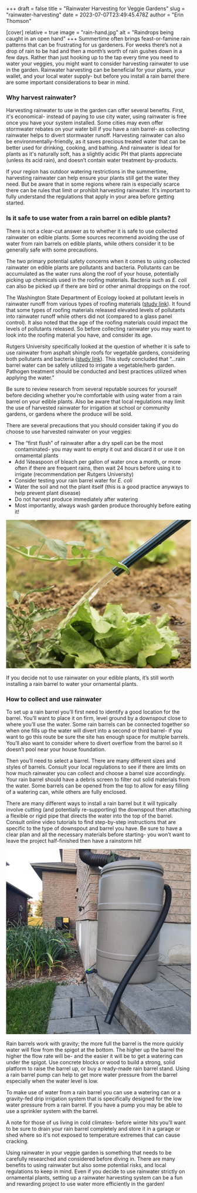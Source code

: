 +++
draft = false
title = "Rainwater Harvesting for Veggie Gardens"
slug = "rainwater-harvesting"
date = 2023-07-07T23:49:45.478Z
author = "Erin Thomson"


[cover]
relative = true
image = "rain-hand.jpg"
alt = "Raindrops being caught in an open hand"
+++
Summertime often brings feast-or-famine rain patterns that can be frustrating for us gardeners. For weeks there’s not a drop of rain to be had and then a month’s worth of rain gushes down in a few days. Rather than just hooking up to the tap every time you need to water your veggies, you might want to consider harvesting rainwater to use in the garden. Rainwater harvesting can be beneficial for your plants, your wallet, and your local water supply- but before you install a rain barrel there are some important considerations to bear in mind.

### Why harvest rainwater?

Harvesting rainwater to use in the garden can offer several benefits. First, it's economical- instead of paying to use city water, using rainwater is free once you have your system installed. Some cities may even offer stormwater rebates on your water bill if you have a rain barrel- as collecting rainwater helps to divert stormwater runoff. Harvesting rainwater can also be environmentally-friendly, as it saves precious treated water that can be better used for drinking, cooking, and bathing. And rainwater is ideal for plants as it's naturally soft, has a slightly acidic PH that plants appreciate (unless its acid rain), and doesn’t contain water treatment by-products. 

If your region has outdoor watering restrictions in the summertime, harvesting rainwater can help ensure your plants still get the water they need. But be aware that in some regions where rain is especially scarce there can be rules that limit or prohibit harvesting rainwater. It's important to fully understand the regulations that apply in your area before getting started.

### Is it safe to use water from a rain barrel on edible plants?

There is not a clear-cut answer as to whether it is safe to use collected rainwater on edible plants. Some sources recommend avoiding the use of water from rain barrels on edible plants, while others consider it to be generally safe with some precautions.

The two primary potential safety concerns when it comes to using collected rainwater on edible plants are pollutants and bacteria. Pollutants can be accumulated as the water runs along the roof of your house, potentially picking up chemicals used in the roofing materials. Bacteria such as *E. coli* can also be picked up if there are bird or other animal droppings on the roof.

The Washington State Department of Ecology looked at pollutant levels in rainwater runoff from various types of roofing materials ([study link](https://apps.ecology.wa.gov/publications/documents/1403033.pdf)). It found that some types of roofing materials released elevated levels of pollutants into rainwater runoff while others did not (compared to a glass panel control). It also noted that the age of the roofing materials could impact the levels of pollutants released. So before collecting rainwater you may want to look into the roofing material you have, and consider its age.

Rutgers University specifically looked at the question of whether it is safe to use rainwater from asphalt shingle roofs for vegetable gardens, considering both pollutants and bacteria ([study link](https://njaes.rutgers.edu/fs1218/)). This study concluded that “...rain barrel water can be safely utilized to irrigate a vegetable/herb garden. Pathogen treatment should be conducted and best practices utilized when applying the water.”

Be sure to review research from several reputable sources for yourself before deciding whether you’re comfortable with using water from a rain barrel on your edible plants. Also be aware that local regulations may limit the use of harvested rainwater for irrigation at school or community gardens, or gardens where the produce will be sold.

There are several precautions that you should consider taking if you do choose to use harvested rainwater on your veggies:

* The “first flush” of rainwater after a dry spell can be the most contaminated- you may want to empty it out and discard it or use it on ornamental plants
* Add ⅛teaspoon of bleach per gallon of water once a month, or more often if there are frequent rains, then wait 24 hours before using it to irrigate (recommendation per Rutgers University)
* Consider testing your rain barrel water for *E. coli*
* Water the soil and not the plant itself (this is a good practice anyways to help prevent plant disease)
* Do not harvest produce immediately after watering
* Most importantly, always wash garden produce thoroughly before eating it!

![A hose watering the soil beside a lettuce plant](hose-watering-lettuce.jpg)

If you decide not to use rainwater on your edible plants, it’s still worth installing a rain barrel to water your ornamental plants.

### How to collect and use rainwater

To set up a rain barrel you’ll first need to identify a good location for the barrel. You’ll want to place it on firm, level ground by a downspout close to where you’ll use the water. Some rain barrels can be connected together so when one fills up the water will divert into a second or third barrel- if you want to go this route be sure the site has enough space for multiple barrels. You’ll also want to consider where to divert overflow from the barrel so it doesn’t pool near your house foundation.

Then you’ll need to select a barrel. There are many different sizes and styles of barrels. Consult your local regulations to see if there are limits on how much rainwater you can collect and choose a barrel size accordingly. Your rain barrel should have a debris screen to filter out solid materials from the water. Some barrels can be opened from the top to allow for easy filling of a watering can, while others are fully enclosed.

There are many different ways to install a rain barrel but it will typically involve cutting (and potentially re-supporting) the downspout then attaching a flexible or rigid pipe that directs the water into the top of the barrel. Consult online video tutorials to find step-by-step instructions that are specific to the type of downspout and barrel you have. Be sure to have a clear plan and all the necessary materials before starting- you won’t want to leave the project half-finished then have a rainstorm hit!

![A rain barrel on a patio beside a garlic patch](rain-barrel.jpg)

Rain barrels work with gravity; the more full the barrel is the more quickly water will flow from the spigot at the bottom. The higher up the barrel the higher the flow rate will be- and the easier it will be to get a watering can under the spigot. Use concrete blocks or wood to build a strong, solid platform to raise the barrel up, or buy a ready-made rain barrel stand. Using a rain barrel pump can help to get more water pressure from the barrel especially when the water level is low.

To make use of water from a rain barrel you can use a watering can or a gravity-fed drip irrigation system that is specifically designed for the low water pressure from a rain barrel. If you have a pump you may be able to use a sprinkler system with the barrel.

A note for those of us living in cold climates- before winter hits you’ll want to be sure to drain your rain barrel completely and store it in a garage or shed where so it's not exposed to temperature extremes that can cause cracking.

Using rainwater in your veggie garden is something that needs to be carefully researched and considered before diving in. There are many benefits to using rainwater but also some potential risks, and local regulations to keep in mind. Even if you decide to use rainwater strictly on ornamental plants, setting up a rainwater harvesting system can be a fun and rewarding project to use water more efficiently in the garden!